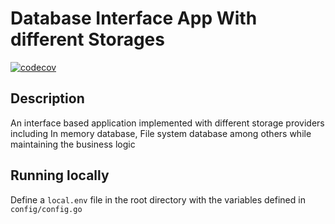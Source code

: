 # Database Interface App With different Storages

[![codecov](https://codecov.io/gh/Lubwama-Emmanuel/interfaces_design_patterns_project/branch/second-setup/graph/badge.svg?token=cFqVZDvFFn)](https://codecov.io/gh/Lubwama-Emmanuel/interfaces_design_patterns_project)

## Description

An interface based application implemented with different storage providers including In memory database, File system database among others while maintaining the business logic


## Running locally

Define a `local.env` file in the root directory with the variables defined in `config/config.go`
